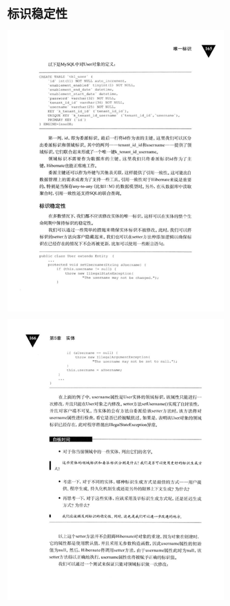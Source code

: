 # 标识稳定性 

<div align = "center"><img src = "images/000332.jpg"/></div>
 <p class="calibre1"><a id="calibre_link-353"></a><img src="images/000359.jpg" alt="Image 203" class="calibre2" /></p>  